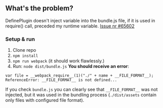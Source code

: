 
## What's the problem?
DefinePlugin doesn't inject variable into the bundle.js file, if it is used in require() call, preceded my runtime variable.
[Issue nr #65602](https://github.com/webpack/webpack/issues/5602)

### Setup & run
1. Clone repo
2. ```npm install```
3. ```npm run webpack```
(it should work flawlessly.)
4. Run: `node dist/bundle.js`
**You should receive an error**:
```
var file = __webpack_require__(1)("./" + name + __FILE_FORMAT__);
ReferenceError: __FILE_FORMAT__ is not defined...
```

If you check `bundle.js` you can clearly see that `__FILE_FORMAT__` was not injected, but it was used in the bundling process (`./dist/assets` contain only files with configured file format).
